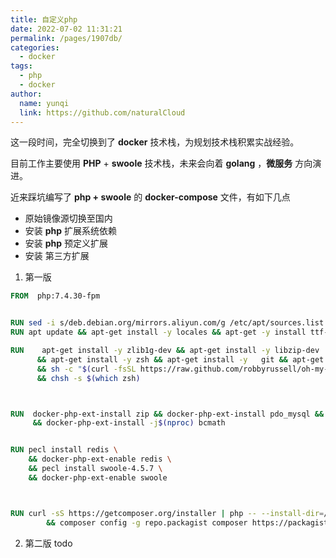 ```yaml
---
title: 自定义php
date: 2022-07-02 11:31:21
permalink: /pages/1907db/
categories:
  - docker
tags:
  - php
  - docker
author: 
  name: yunqi
  link: https://github.com/naturalCloud
---
```


这一段时间，完全切换到了 **docker** 技术栈，为规划技术栈积累实战经验。

目前工作主要使用 **PHP** + **swoole** 技术栈，未来会向着 **golang** ，**微服务** 方向演进。

近来踩坑编写了 **php + swoole** 的 **docker-compose** 文件，有如下几点

* 原始镜像源切换至国内
* 安装 **php** 扩展系统依赖
* 安装 **php** 预定义扩展
* 安装 第三方扩展

1. 第一版

```dockerfile
FROM  php:7.4.30-fpm


RUN sed -i s/deb.debian.org/mirrors.aliyun.com/g /etc/apt/sources.list && ln -sf /usr/share/zoneinfo/Asia/Shanghai /etc/localtime && echo 'Asia/Shanghai' >/etc/timezone
RUN apt update && apt-get install -y locales && apt-get -y install ttf-wqy-zenhei &&  apt-get -y install xfonts-intl-chinese  &&  dpkg-reconfigure locales && localedef -c -f UTF-8 -i zh_CN zh_CN.utf8 && apt install -y curl

RUN    apt-get install -y zlib1g-dev && apt-get install -y libzip-dev  \
      && apt-get install -y zsh && apt-get install -y   git && apt-get install -y wget && apt-get install apt-utils\
      && sh -c "$(curl -fsSL https://raw.github.com/robbyrussell/oh-my-zsh/master/tools/install.sh)" \
      && chsh -s $(which zsh)



RUN  docker-php-ext-install zip && docker-php-ext-install pdo_mysql && docker-php-ext-install sockets \
     && docker-php-ext-install -j$(nproc) bcmath


RUN pecl install redis \
    && docker-php-ext-enable redis \
    && pecl install swoole-4.5.7 \
    && docker-php-ext-enable swoole



RUN curl -sS https://getcomposer.org/installer | php -- --install-dir=/usr/local/bin --filename=composer \
        && composer config -g repo.packagist composer https://packagist.phpcomposer.com \
```

2. 第二版 todo

```dockerfile

```
